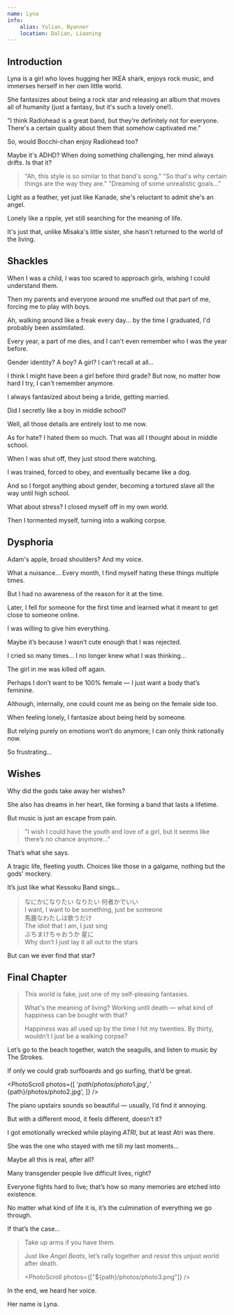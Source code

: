 ```yaml
---
name: Lyna
info:
    alias: Yulian, Nyanner
    location: Dalian, Liaoning
---
```


## Introduction

<!-- (This section is an objective description) -->

Lyna is a girl who loves hugging her IKEA shark, enjoys rock music, and immerses herself in her own little world.

She fantasizes about being a rock star and releasing an album that moves all of humanity (just a fantasy, but it's such a lovely one!).

"I think Radiohead is a great band, but they're definitely not for everyone. There's a certain quality about them that somehow captivated me."

So, would Bocchi-chan enjoy Radiohead too?

<!-- Bocchi-chan (Gotou Hitori): Bocchi from *Bocchi the Rock!*. -->

Maybe it's ADHD? When doing something challenging, her mind always drifts. Is that it?

> "Ah, this style is so similar to that band's song." "So that's why certain things are the way they are." "Dreaming of some unrealistic goals..."

Light as a feather, yet just like Kanade, she's reluctant to admit she's an angel.

<!-- Kanade (Tachibana Kanade): The Angel from *Angel Beats!*. -->

Lonely like a ripple, yet still searching for the meaning of life.

It's just that, unlike Misaka's little sister, she hasn't returned to the world of the living.

<!-- Misaka's little sister: Refers to the Misaka clones from *A Certain Scientific Railgun* and *A Certain Magical Index*. -->

## Shackles

<!-- (This section is first-person narration.) -->

When I was a child, I was too scared to approach girls, wishing I could understand them.

Then my parents and everyone around me snuffed out that part of me, forcing me to play with boys.

Ah, walking around like a freak every day... by the time I graduated, I'd probably been assimilated.

Every year, a part of me dies, and I can't even remember who I was the year before.

Gender identity? A boy? A girl? I can't recall at all...

I think I might have been a girl before third grade? But now, no matter how hard I try, I can't remember anymore.

I always fantasized about being a bride, getting married.

Did I secretly like a boy in middle school?

Well, all those details are entirely lost to me now.

As for hate? I hated them so much. That was all I thought about in middle school.

When I was shut off, they just stood there watching.

I was trained, forced to obey, and eventually became like a dog.

And so I forgot anything about gender, becoming a tortured slave all the way until high school.

What about stress? I closed myself off in my own world.

Then I tormented myself, turning into a walking corpse.

## Dysphoria

<!-- (This section is first-person narration.) -->

Adam's apple, broad shoulders? And my voice.

What a nuisance... Every month, I find myself hating these things multiple times.

But I had no awareness of the reason for it at the time.

Later, I fell for someone for the first time and learned what it meant to get close to someone online.

I was willing to give him everything.

Maybe it’s because I wasn’t cute enough that I was rejected.

I cried so many times... I no longer knew what I was thinking...

The girl in me was killed off again.

Perhaps I don’t want to be 100% female — I just want a body that’s feminine.

Although, internally, one could count me as being on the female side too.

When feeling lonely, I fantasize about being held by someone.

But relying purely on emotions won’t do anymore; I can only think rationally now.

So frustrating...

## Wishes

<!-- (This section is an objective description.) -->

Why did the gods take away her wishes?

She also has dreams in her heart, like forming a band that lasts a lifetime.

But music is just an escape from pain.

> "I wish I could have the youth and love of a girl, but it seems like there’s no chance anymore..."

That’s what she says.

A tragic life, fleeting youth. Choices like those in a galgame, nothing but the gods' mockery.

It’s just like what Kessoku Band sings...

<!-- Kessoku Band: A fictional band from *Bocchi the Rock!*. -->

> なにかになりたい なりたい 何者かでいい  
> I want, I want to be something, just be someone  
> 馬鹿なわたしは歌うだけ  
> The idiot that I am, I just sing  
> ぶちまけちゃおうか 星に  
> Why don’t I just lay it all out to the stars  

But can we ever find that star?

## Final Chapter

<!-- (This section begins in first-person narration.) -->

> This world is fake, just one of my self-pleasing fantasies.  
>
> What's the meaning of living? Working until death — what kind of happiness can be bought with that?  
>
> Happiness was all used up by the time I hit my twenties. By thirty, wouldn’t I just be a walking corpse?

Let’s go to the beach together, watch the seagulls, and listen to music by The Strokes.

If only we could grab surfboards and go surfing, that’d be great.

<PhotoScroll photos={[
    '${path}/photos/photo1.jpg',
    '${path}/photos/photo2.jpg',
]} />

The piano upstairs sounds so beautiful — usually, I’d find it annoying.

But with a different mood, it feels different, doesn’t it?

I got emotionally wrecked while playing *ATRI*, but at least Atri was there.

<!-- ATRI: Refers to *ATRI -My Dear Moments-*, a visual novel. -->
<!-- Atri: The main character from the visual novel. -->

She was the one who stayed with me till my last moments...

Maybe all this is real, after all?

Many transgender people live difficult lives, right?

Everyone fights hard to live; that’s how so many memories are etched into existence.

No matter what kind of life it is, it’s the culmination of everything we go through.

If that’s the case...

> Take up arms if you have them.  
>
> Just like *Angel Beats*, let’s rally together and resist this unjust world after death.
>
> <PhotoScroll photos={["${path}/photos/photo3.png"]} />

<!-- (Switching back to objective narration here.) -->

In the end, we heard her voice.

Her name is Lyna.